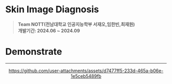# Skin Image Diagnosis
> **Team NOTT(전남대학교 인공지능학부 서재오,임한빈,최재원)** <br/> **개발기간: 2024.06 ~ 2024.09**


# Demonstrate
---
<div align="center">
  

https://github.com/user-attachments/assets/d7477ff5-233d-465a-b06e-1e5ceb5489fb


</div>
